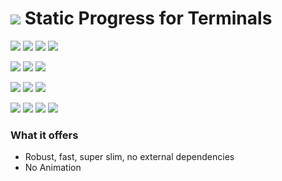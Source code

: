 # ![](https://fonts.gstatic.com/s/i/materialicons/bookmarks/v4/24px.svg) Static Progress for Terminals
[![](https://img.shields.io/github/v/release/codemodify/systemkit-terminal-progress-static?style=flat-square)](https://github.com/codemodify/systemkit-terminal-progress-static/releases/latest)
![](https://img.shields.io/github/languages/code-size/codemodify/systemkit-terminal-progress-static?style=flat-square)
![](https://img.shields.io/github/last-commit/codemodify/systemkit-terminal-progress-static?style=flat-square)
[![](https://img.shields.io/badge/license-0--license-brightgreen?style=flat-square)](https://github.com/codemodify/TheFreeLicense)

![](https://img.shields.io/github/workflow/status/codemodify/systemkit-terminal-progress-static/qa?style=flat-square)
![](https://img.shields.io/github/issues/codemodify/systemkit-terminal-progress-static?style=flat-square)
[![](https://goreportcard.com/badge/github.com/codemodify/systemkit-terminal-progress-static?style=flat-square)](https://goreportcard.com/report/github.com/codemodify/systemkit-terminal-progress-static)

[![](https://img.shields.io/badge/godoc-reference-brightgreen?style=flat-square)](https://godoc.org/github.com/codemodify/systemkit-terminal-progress-static)
![](https://img.shields.io/badge/PRs-welcome-brightgreen.svg?style=flat-square)
![](https://img.shields.io/gitter/room/codemodify/systemkit-terminal-progress-static?style=flat-square)

![](https://img.shields.io/github/contributors/codemodify/systemkit-terminal-progress-static?style=flat-square)
![](https://img.shields.io/github/stars/codemodify/systemkit-terminal-progress-static?style=flat-square)
![](https://img.shields.io/github/watchers/codemodify/systemkit-terminal-progress-static?style=flat-square)
![](https://img.shields.io/github/forks/codemodify/systemkit-terminal-progress-static?style=flat-square)

### What it offers
- Robust, fast, super slim, no external dependencies
- No Animation
